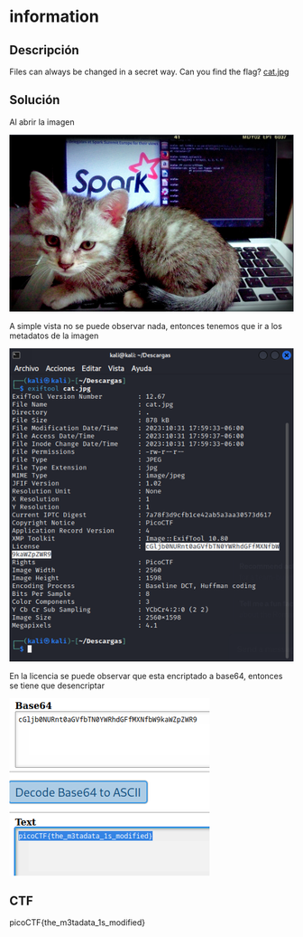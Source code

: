 # information

## Descripción

Files can always be changed in a secret way. Can you find the flag? [cat.jpg](https://mercury.picoctf.net/static/e5825f58ef798fdd1af3f6013592a971/cat.jpg)

## Solución

Al abrir la imagen 

 

![Untitled](information%207bd5e1846d16438eb1f4de9becb73639/Untitled.png)

A simple vista no se puede observar nada, entonces tenemos que ir a los metadatos de la imagen

![Untitled](information%207bd5e1846d16438eb1f4de9becb73639/Untitled%201.png)

En la licencia se puede observar que esta encriptado a base64, entonces se tiene que desencriptar 

![Untitled](information%207bd5e1846d16438eb1f4de9becb73639/Untitled%202.png)

## CTF

picoCTF{the_m3tadata_1s_modified}